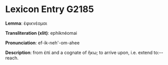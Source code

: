 # Lexicon Entry G2185

**Lemma**: ἐφικνέομαι

**Transliteration (xlit)**: ephiknéomai

**Pronunciation**: ef-ik-neh'-om-ahee

**Description**:
from ἐπί and a cognate of ἥκω; to arrive upon, i.e. extend to:--reach.
